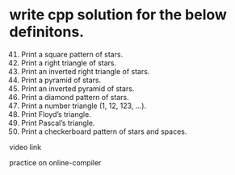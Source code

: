 # write cpp solution for the below definitons.

41. Print a square pattern of stars.
42. Print a right triangle of stars.
43. Print an inverted right triangle of stars.
44. Print a pyramid of stars.
45. Print an inverted pyramid of stars.
46. Print a diamond pattern of stars.
47. Print a number triangle (1, 12, 123, …).
48. Print Floyd’s triangle.
49. Print Pascal’s triangle.
50. Print a checkerboard pattern of stars and spaces.


video link 
<!-- https://youtu.be/rga_q2N7vU8?si=TiaRQMaKE-iLtRmb -->
practice on online-compiler